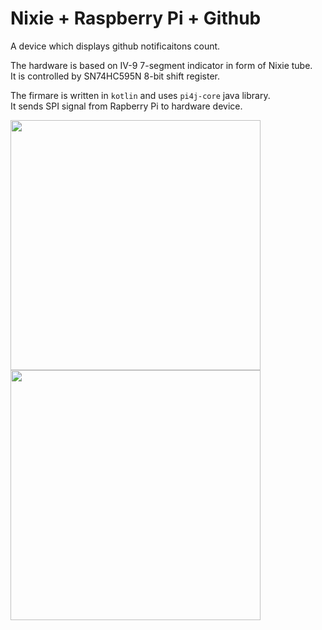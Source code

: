 # Nixie + Raspberry Pi + Github

A device which displays github notificaitons count.

The hardware is based on IV-9 7-segment indicator in form of Nixie tube.  
It  is controlled by SN74HC595N 8-bit shift register.

The firmare is written in `kotlin` and uses `pi4j-core` java library.  
It sends SPI signal from Rapberry Pi to hardware device.  

<image height="400" src="media/picture.jpg"/>  <image height="400" src="media/schematic.svg"/>
